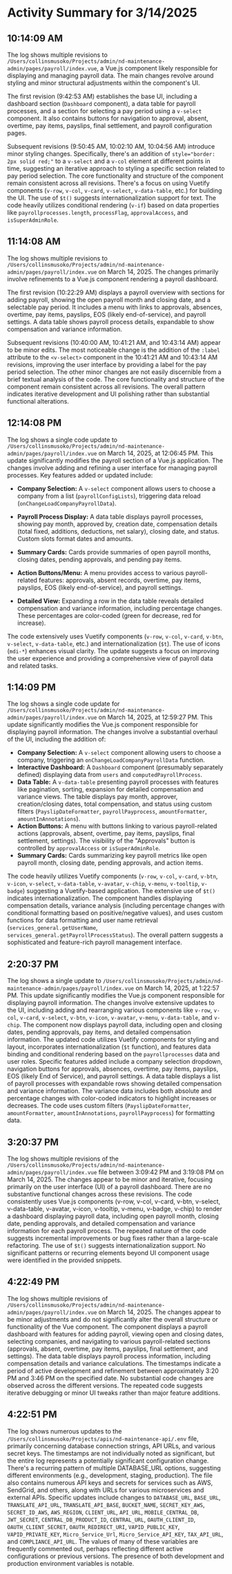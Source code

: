 # Activity Summary for 3/14/2025

## 10:14:09 AM
The log shows multiple revisions to `/Users/collinsmusoko/Projects/admin/nd-maintenance-admin/pages/payroll/index.vue`, a Vue.js component likely responsible for displaying and managing payroll data.  The main changes revolve around styling and minor structural adjustments within the component's UI.

The first revision (9:42:53 AM) establishes the base UI,  including a dashboard section (`Dashboard` component), a data table for payroll processes,  and a section for selecting a pay period using a `v-select` component.  It also contains buttons for navigation to approval, absent, overtime, pay items, payslips, final settlement, and payroll configuration pages.

Subsequent revisions (9:50:45 AM, 10:02:10 AM, 10:04:56 AM) introduce minor styling changes.  Specifically, there's an addition of `style="border: 2px solid red;"` to a `v-select` and a `v-col` element at different points in time, suggesting an iterative approach to styling a specific section related to pay period selection.  The core functionality and structure of the component remain consistent across all revisions.  There's a focus on using Vuetify components (`v-row`, `v-col`, `v-card`, `v-select`, `v-data-table`, etc.) for building the UI.  The use of `$t()` suggests internationalization support for text.  The code heavily utilizes conditional rendering (`v-if`) based on data properties like `payrollprocesses.length`, `processFlag`, `approvalAccess`, and `isSuperAdminRole`.


## 11:14:08 AM
The log shows multiple revisions to `/Users/collinsmusoko/Projects/admin/nd-maintenance-admin/pages/payroll/index.vue` on March 14, 2025.  The changes primarily involve refinements to a Vue.js component rendering a payroll dashboard.

The first revision (10:22:29 AM) displays a payroll overview with sections for adding payroll, showing the open payroll month and closing date, and a selectable pay period.  It includes a menu with links to approvals, absences, overtime, pay items, payslips, EOS (likely end-of-service), and payroll settings.  A data table shows payroll process details, expandable to show compensation and variance information.

Subsequent revisions (10:40:00 AM, 10:41:21 AM, and 10:43:14 AM) appear to be minor edits.  The most noticeable change is the addition of the `:label` attribute to the `<v-select>` component in the 10:41:21 AM and 10:43:14 AM revisions, improving the user interface by providing a label for the pay period selection.  The other minor changes are not easily discernible from a brief textual analysis of the code.  The core functionality and structure of the component remain consistent across all revisions.  The overall pattern indicates iterative development and UI polishing rather than substantial functional alterations.


## 12:14:08 PM
The log shows a single code update to `/Users/collinsmusoko/Projects/admin/nd-maintenance-admin/pages/payroll/index.vue` on March 14, 2025, at 12:06:45 PM.  This update significantly modifies the payroll section of a Vue.js application.  The changes involve adding and refining a user interface for managing payroll processes.  Key features added or updated include:

* **Company Selection:** A `v-select` component allows users to choose a company from a list (`payrollConfigLists`), triggering data reload (`onChangeLoadCompanyPayrollData`).

* **Payroll Process Display:** A data table displays payroll processes, showing pay month, approved by, creation date, compensation details (total fixed, additions, deductions, net salary), closing date, and status.  Custom slots format dates and amounts.

* **Summary Cards:**  Cards provide summaries of open payroll months, closing dates, pending approvals, and pending pay items.

* **Action Buttons/Menu:**  A menu provides access to various payroll-related features: approvals, absent records, overtime, pay items, payslips, EOS (likely end-of-service), and payroll settings.

* **Detailed View:** Expanding a row in the data table reveals detailed compensation and variance information, including percentage changes.  These percentages are color-coded (green for decrease, red for increase).

The code extensively uses Vuetify components (`v-row`, `v-col`, `v-card`, `v-btn`, `v-select`, `v-data-table`, etc.) and internationalization (`$t`).  The use of icons (`mdi-*`) enhances visual clarity.  The update suggests a focus on improving the user experience and providing a comprehensive view of payroll data and related tasks.


## 1:14:09 PM
The log shows a single code update for `/Users/collinsmusoko/Projects/admin/nd-maintenance-admin/pages/payroll/index.vue` on March 14, 2025, at 12:59:27 PM.  This update significantly modifies the Vue.js component responsible for displaying payroll information.  The changes involve a substantial overhaul of the UI, including the addition of:

* **Company Selection:** A `v-select` component allowing users to choose a company, triggering an `onChangeLoadCompanyPayrollData` function.
* **Interactive Dashboard:**  A `Dashboard` component (presumably separately defined) displaying data from `users` and `computedPayrollProcess`.
* **Data Table:** A `v-data-table` presenting payroll processes with features like pagination, sorting, expansion for detailed compensation and variance views.  The table displays pay month, approver, creation/closing dates, total compensation, and status using custom filters (`PayslipDateFormatter`, `payrollPayprocess`, `amountFormatter`, `amountInAnnotations`).
* **Action Buttons:** A menu with buttons linking to various payroll-related actions (approvals, absent, overtime, pay items, payslips, final settlement, settings).  The visibility of the "Approvals" button is controlled by `approvalAccess` or `isSuperAdminRole`.
* **Summary Cards:** Cards summarizing key payroll metrics like open payroll month, closing date, pending approvals, and action items.

The code heavily utilizes Vuetify components (`v-row`, `v-col`, `v-card`, `v-btn`, `v-icon`, `v-select`, `v-data-table`, `v-avatar`, `v-chip`, `v-menu`, `v-tooltip`, `v-badge`) suggesting a Vuetify-based application.  The extensive use of `$t()` indicates internationalization.  The component handles displaying compensation details, variance analysis (including percentage changes with conditional formatting based on positive/negative values), and uses custom functions for data formatting and user name retrieval (`services_general.getUserName`, `services_general.getPayrollProcessStatus`).  The overall pattern suggests a sophisticated and feature-rich payroll management interface.


## 2:20:37 PM
The log shows a single update to `/Users/collinsmusoko/Projects/admin/nd-maintenance-admin/pages/payroll/index.vue` on March 14, 2025, at 1:22:57 PM.  This update significantly modifies the Vue.js component responsible for displaying payroll information.  The changes involve extensive updates to the UI, including adding and rearranging various components like `v-row`, `v-col`, `v-card`, `v-select`, `v-btn`, `v-icon`, `v-avatar`, `v-menu`, `v-data-table`, and `v-chip`.  The component now displays payroll data, including open and closing dates, pending approvals, pay items, and detailed compensation information.  The updated code utilizes Vuetify components for styling and layout, incorporates internationalization (`$t` function), and features data binding and conditional rendering based on the `payrollprocesses` data and user roles.  Specific features added include a company selection dropdown, navigation buttons for approvals, absences, overtime, pay items, payslips, EOS (likely End of Service), and payroll settings.  A data table displays a list of payroll processes with expandable rows showing detailed compensation and variance information.  The variance data includes both absolute and percentage changes with color-coded indicators to highlight increases or decreases.  The code uses custom filters (`PayslipDateFormatter`, `amountFormatter`, `amountInAnnotations`, `payrollPayprocess`) for formatting data.


## 3:20:37 PM
The log shows multiple revisions of the `/Users/collinsmusoko/Projects/admin/nd-maintenance-admin/pages/payroll/index.vue` file between 3:09:42 PM and 3:19:08 PM on March 14, 2025.  The changes appear to be minor and iterative, focusing primarily on the user interface (UI) of a payroll dashboard.  There are no substantive functional changes across these revisions.  The code consistently uses Vue.js components (v-row, v-col, v-card, v-btn, v-select, v-data-table, v-avatar, v-icon, v-tooltip, v-menu, v-badge, v-chip) to render a dashboard displaying payroll data, including open payroll month, closing date, pending approvals, and detailed compensation and variance information for each payroll process. The repeated nature of the code suggests incremental improvements or bug fixes rather than a large-scale refactoring.  The use of `$t()` suggests internationalization support.  No significant patterns or recurring elements beyond UI component usage were identified in the provided snippets.


## 4:22:49 PM
The log shows multiple revisions of `/Users/collinsmusoko/Projects/admin/nd-maintenance-admin/pages/payroll/index.vue`  on March 14, 2025.  The changes appear to be minor adjustments and do not significantly alter the overall structure or functionality of the Vue component.  The component displays a payroll dashboard with features for adding payroll, viewing open and closing dates, selecting companies, and navigating to various payroll-related sections (approvals, absent, overtime, pay items, payslips, final settlement, and settings).  The data table displays payroll process information, including compensation details and variance calculations.  The timestamps indicate a period of active development and refinement between approximately 3:20 PM and 3:46 PM on the specified date.  No substantial code changes are observed across the different versions.  The repeated code suggests iterative debugging or minor UI tweaks rather than major feature additions.


## 4:22:51 PM
The log shows numerous updates to the `/Users/collinsmusoko/Projects/apis/nd-maintenance-api/.env` file, primarily concerning database connection strings, API URLs, and various secret keys.  The timestamps are not individually noted as significant, but the entire log represents a potentially significant configuration change.  There's a recurring pattern of multiple DATABASE_URL options, suggesting different environments (e.g., development, staging, production).  The file also contains numerous API keys and secrets for services such as AWS, SendGrid, and others,  along with URLs for various microservices and external APIs.  Specific updates include changes to `DATABASE_URL`, `BASE_URL`, `TRANSLATE_API_URL`, `TRANSLATE_API_BASE`,  `BUCKET_NAME`,  `SECRET_KEY_AWS`, `SECRET_ID_AWS`, `AWS_REGION`, `CLIENT_URL`, `API_URL`, `MOBILE_CENTRAL_DB`, `JWT_SECRET`, `CENTRAL_DB_PRODUCT_ID`, `CENTRAL_URL`, `OAUTH_CLIENT_ID`, `OAUTH_CLIENT_SECRET`, `OAUTH_REDIRECT_URI`, `VAPID_PUBLIC_KEY`, `VAPID_PRIVATE_KEY`, `Micro_Service_Url`, `Micro_Service_API_KEY`, `TAX_API_URL`, and `COMPLIANCE_API_URL`.  The values of many of these variables are frequently commented out, perhaps reflecting different active configurations or previous versions.  The presence of both development and production environment variables is notable.
